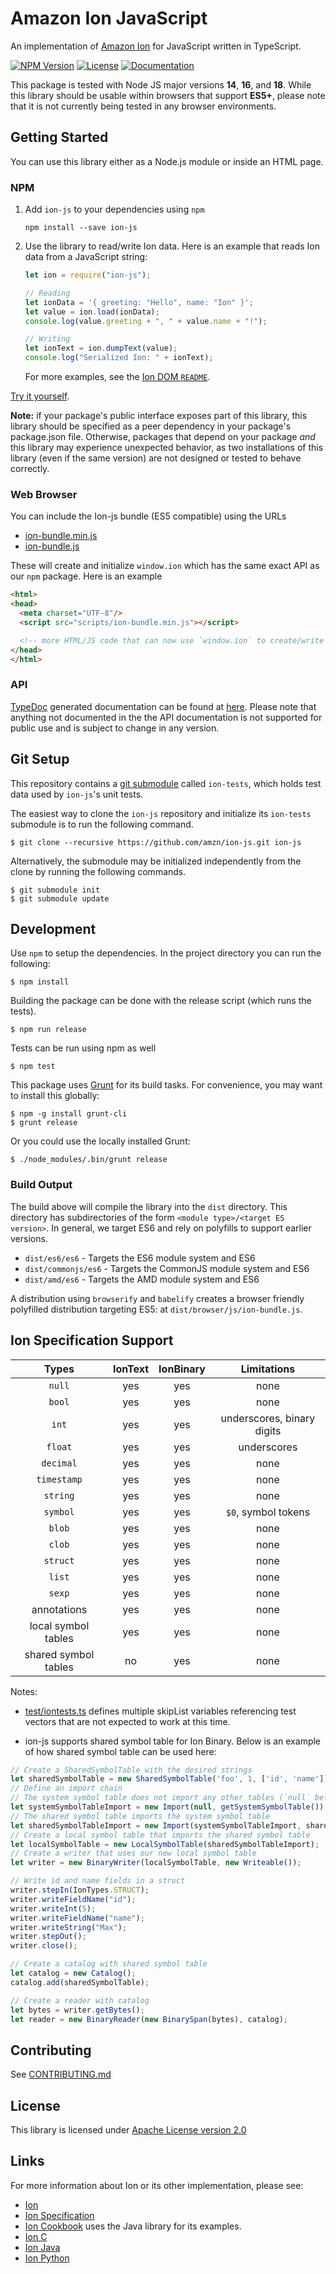 # Amazon Ion JavaScript
An implementation of [Amazon Ion](https://amzn.github.io/ion-docs/) for JavaScript written in TypeScript.

[![NPM Version](https://img.shields.io/npm/v/ion-js.svg)](https://www.npmjs.com/package/ion-js)
[![License](https://img.shields.io/hexpm/l/plug.svg)](https://github.com/amzn/ion-js/blob/master/LICENSE)
[![Documentation](https://img.shields.io/badge/docs-api-green.svg)](https://amzn.github.io/ion-js/api/index.html)

This package is tested with Node JS major versions **14**, **16**, and **18**.  While this library
should be usable within browsers that support **ES5+**, please note that it is not currently being tested
in any browser environments.

## Getting Started

You can use this library either as a Node.js module or inside an HTML page.

### NPM

1. Add `ion-js` to your dependencies using `npm`
    ```
    npm install --save ion-js
    ```
1. Use the library to read/write Ion data. Here is an example that reads Ion data from a JavaScript string:
    ```javascript
    let ion = require("ion-js");
    
    // Reading
    let ionData = '{ greeting: "Hello", name: "Ion" }';
    let value = ion.load(ionData);
    console.log(value.greeting + ", " + value.name + "!");
   
    // Writing
    let ionText = ion.dumpText(value);
    console.log("Serialized Ion: " + ionText);
    ```
   
   For more examples, see the [Ion DOM `README`](/src/dom/README.md).

[Try it yourself](https://npm.runkit.com/ion-js).

**Note:** if your package's public interface exposes part of this library, this library should be specified
as a peer dependency in your package's package.json file.  Otherwise, packages that depend on your package
*and* this library may experience unexpected behavior, as two installations of this library (even if the same
version) are not designed or tested to behave correctly.

### Web Browser

You can include the Ion-js bundle (ES5 compatible) using the URLs

* [ion-bundle.min.js](https://amzn.github.io/ion-js/browser/scripts/ion-bundle.min.js)
* [ion-bundle.js](https://amzn.github.io/ion-js/browser/scripts/ion-bundle.js)

These will create and initialize `window.ion` which has the same exact API as our `npm` package. Here is an example

```html
<html>
<head>
  <meta charset="UTF-8"/>
  <script src="scripts/ion-bundle.min.js"></script>

  <!-- more HTML/JS code that can now use `window.ion` to create/write Ion -->
</head>
</html>
```

### API

[TypeDoc](https://typedoc.org/) generated documentation can be found at [here](https://amzn.github.io/ion-js/api/).
Please note that anything not documented in the the API documentation is not supported for public use and is
subject to change in any version.

## Git Setup

This repository contains a [git submodule](https://git-scm.com/docs/git-submodule)
called `ion-tests`, which holds test data used by `ion-js`'s unit tests.

The easiest way to clone the `ion-js` repository and initialize its `ion-tests`
submodule is to run the following command.

```
$ git clone --recursive https://github.com/amzn/ion-js.git ion-js
```

Alternatively, the submodule may be initialized independently from the clone
by running the following commands.

```
$ git submodule init
$ git submodule update
```

## Development

Use `npm` to setup the dependencies.  In the project directory you can run the following:

```
$ npm install
```

Building the package can be done with the release script (which runs the tests).

```
$ npm run release
```

Tests can be run using npm as well

```
$ npm test
```

This package uses [Grunt](https://gruntjs.com/) for its build tasks.  For convenience, you may want to install
this globally:

```
$ npm -g install grunt-cli
$ grunt release
```

Or you could use the locally installed Grunt:

```
$ ./node_modules/.bin/grunt release
```

### Build Output

The build above will compile the library into the `dist` directory.  This directory has subdirectories of
the form `<module type>/<target ES version>`.  In general, we target ES6 and rely on polyfills to support earlier
versions.

* `dist/es6/es6` - Targets the ES6 module system and ES6
* `dist/commonjs/es6` - Targets the CommonJS module system and ES6 
* `dist/amd/es6` - Targets the AMD module system and ES6

A distribution using `browserify` and `babelify` creates a browser friendly polyfilled distribution targeting ES5:
at `dist/browser/js/ion-bundle.js`.

## Ion Specification Support

| Types                     | IonText       | IonBinary     | Limitations                                   |
|:-------------------------:|:-------------:|:-------------:|:---------------------------------------------:|
| `null`                    | yes           | yes           | none                                          |
| `bool`                    | yes           | yes           | none                                          |
| `int`                     | yes           | yes           | underscores, binary digits                    |
| `float`                   | yes           | yes           | underscores                                   |
| `decimal`                 | yes           | yes           | none                                          |
| `timestamp`               | yes           | yes           | none                                          |
| `string`                  | yes           | yes           | none                                          |
| `symbol`                  | yes           | yes           | `$0`, symbol tokens                           |
| `blob`                    | yes           | yes           | none                                          |
| `clob`                    | yes           | yes           | none                                          |
| `struct`                  | yes           | yes           | none                                          |
| `list`                    | yes           | yes           | none                                          |
| `sexp`                    | yes           | yes           | none                                          |
| annotations               | yes           | yes           | none                                          |
| local symbol tables       | yes           | yes           | none                                          |
| shared symbol tables      | no            | yes           | none                                          |

Notes:
* [test/iontests.ts](https://github.com/amzn/ion-js/blob/master/test/iontests.ts) defines multiple skipList variables
  referencing test vectors that are not expected to work at this time.

* ion-js supports shared symbol table for Ion Binary. Below is an example of how shared symbol table can be used here: 
```javascript
// Create a SharedSymbolTable with the desired strings
let sharedSymbolTable = new SharedSymbolTable('foo', 1, ['id', 'name']);
// Define an import chain
// The system symbol table does not import any other tables (`null` below)
let systemSymbolTableImport = new Import(null, getSystemSymbolTable());
// The shared symbol table imports the system symbol table
let sharedSymbolTableImport = new Import(systemSymbolTableImport, sharedSymbolTable);
// Create a local symbol table that imports the shared symbol table
let localSymbolTable = new LocalSymbolTable(sharedSymbolTableImport);
// Create a writer that uses our new local symbol table
let writer = new BinaryWriter(localSymbolTable, new Writeable());

// Write id and name fields in a struct
writer.stepIn(IonTypes.STRUCT);
writer.writeFieldName("id");
writer.writeInt(5);
writer.writeFieldName("name");
writer.writeString("Max");
writer.stepOut();
writer.close();

// Create a catalog with shared symbol table
let catalog = new Catalog();
catalog.add(sharedSymbolTable);

// Create a reader with catalog
let bytes = writer.getBytes();
let reader = new BinaryReader(new BinarySpan(bytes), catalog);
```

## Contributing

See [CONTRIBUTING.md](CONTRIBUTING.md)

## License

This library is licensed under [Apache License version 2.0](LICENSE)

## Links
For more information about Ion or its other implementation, please see:

* [Ion](https://amzn.github.io/ion-docs/)
* [Ion Specification](https://amzn.github.io/ion-docs/spec.html)
* [Ion Cookbook](https://amzn.github.io/ion-docs/cookbook.html) uses the Java library for its examples.
* [Ion C](https://github.com/amzn/ion-c)
* [Ion Java](https://github.com/amzn/ion-java)
* [Ion Python](https://github.com/amzn/ion-python)
